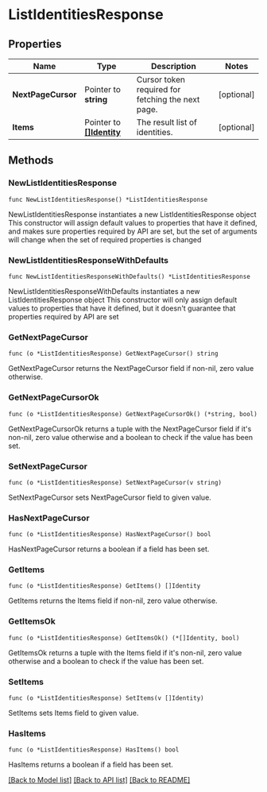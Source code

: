 # ListIdentitiesResponse

## Properties

Name | Type | Description | Notes
------------ | ------------- | ------------- | -------------
**NextPageCursor** | Pointer to **string** | Cursor token required for fetching the next page. | [optional] 
**Items** | Pointer to [**[]Identity**](Identity.md) | The result list of identities. | [optional] 

## Methods

### NewListIdentitiesResponse

`func NewListIdentitiesResponse() *ListIdentitiesResponse`

NewListIdentitiesResponse instantiates a new ListIdentitiesResponse object
This constructor will assign default values to properties that have it defined,
and makes sure properties required by API are set, but the set of arguments
will change when the set of required properties is changed

### NewListIdentitiesResponseWithDefaults

`func NewListIdentitiesResponseWithDefaults() *ListIdentitiesResponse`

NewListIdentitiesResponseWithDefaults instantiates a new ListIdentitiesResponse object
This constructor will only assign default values to properties that have it defined,
but it doesn't guarantee that properties required by API are set

### GetNextPageCursor

`func (o *ListIdentitiesResponse) GetNextPageCursor() string`

GetNextPageCursor returns the NextPageCursor field if non-nil, zero value otherwise.

### GetNextPageCursorOk

`func (o *ListIdentitiesResponse) GetNextPageCursorOk() (*string, bool)`

GetNextPageCursorOk returns a tuple with the NextPageCursor field if it's non-nil, zero value otherwise
and a boolean to check if the value has been set.

### SetNextPageCursor

`func (o *ListIdentitiesResponse) SetNextPageCursor(v string)`

SetNextPageCursor sets NextPageCursor field to given value.

### HasNextPageCursor

`func (o *ListIdentitiesResponse) HasNextPageCursor() bool`

HasNextPageCursor returns a boolean if a field has been set.

### GetItems

`func (o *ListIdentitiesResponse) GetItems() []Identity`

GetItems returns the Items field if non-nil, zero value otherwise.

### GetItemsOk

`func (o *ListIdentitiesResponse) GetItemsOk() (*[]Identity, bool)`

GetItemsOk returns a tuple with the Items field if it's non-nil, zero value otherwise
and a boolean to check if the value has been set.

### SetItems

`func (o *ListIdentitiesResponse) SetItems(v []Identity)`

SetItems sets Items field to given value.

### HasItems

`func (o *ListIdentitiesResponse) HasItems() bool`

HasItems returns a boolean if a field has been set.


[[Back to Model list]](../README.md#documentation-for-models) [[Back to API list]](../README.md#documentation-for-api-endpoints) [[Back to README]](../README.md)


